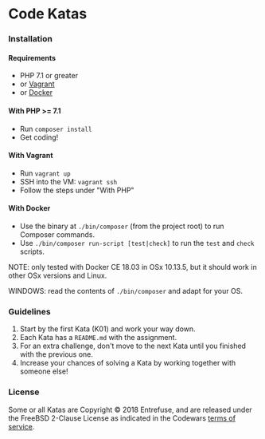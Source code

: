 # Code Katas

### Installation

#### Requirements
* PHP 7.1 or greater
* or [Vagrant](https://www.vagrantup.com/)
* or [Docker](https://www.docker.com/community-edition#/download)

#### With PHP >= 7.1
* Run `composer install`
* Get coding!

#### With Vagrant
* Run `vagrant up`
* SSH into the VM: `vagrant ssh`
* Follow the steps under "With PHP"

#### With Docker
* Use the binary at `./bin/composer` (from the project root) to run Composer commands.
* Use `./bin/composer run-script [test|check]` to run the `test` and `check` scripts.

NOTE: only tested with Docker CE 18.03 in OSx 10.13.5, but it should work in other OSx versions and Linux.

WINDOWS: read the contents of `./bin/composer` and adapt for your OS.

### Guidelines

1. Start by the first Kata (K01) and work your way down.
2. Each Kata has a `README.md` with the assignment.
3. For an extra challenge, don't move to the next Kata until you finished with the previous one.  
4. Increase your chances of solving a Kata by working together with someone else!

### License

Some or all Katas are Copyright © 2018 Entrefuse, and are released under the FreeBSD 2-Clause License as indicated in 
the Codewars [terms of service](https://www.codewars.com/about/terms-of-service). 
